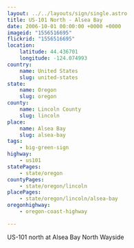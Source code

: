 ```yaml
---
layout: ../../layouts/sign/single.astro
title: US-101 North - Alsea Bay
date: 2006-10-01 00:00:00 +0000 +0000
imageid: "1556516695"
flickrid: "1556516695"
location:
    latitude: 44.436701
    longitude: -124.074993
country:
    name: United States
    slug: united-states
state:
    name: Oregon
    slug: oregon
county:
    name: Lincoln County
    slug: lincoln
place:
    name: Alsea Bay
    slug: alsea-bay
tags:
    - big-green-sign
highway:
    - us101
statePages:
    - state/oregon
countyPages:
    - state/oregon/lincoln
placePages:
    - state/oregon/lincoln/alsea-bay
oregonhighway:
    - oregon-coast-highway

---
```

US-101 north at Alsea Bay North Wayside